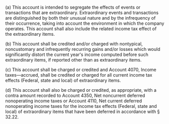 (a) This account is intended to segregate the effects of events or transactions that are extraordinary. Extraordinary events and transactions are distinguished by both their unusual nature and by the infrequency of their occurrence, taking into account the environment in which the company operates. This account shall also include the related income tax effect of the extraordinary items.

(b) This account shall be credited and/or charged with nontypical, noncustomary and infrequently recurring gains and/or losses which would significantly distort the current year's income computed before such extraordinary items, if reported other than as extraordinary items.

(c) This account shall be charged or credited and Account 4070, Income taxes—accrued, shall be credited or charged for all current income tax effects (Federal, state and local) of extraordinary items.

(d) This account shall also be charged or credited, as appropriate, with a contra amount recorded to Account 4350, Net noncurrent deferred nonoperating income taxes or Account 4110, Net current deferred nonoperating income taxes for the income tax effects (Federal, state and local) of extraordinary items that have been deferred in accordance with § 32.22.

